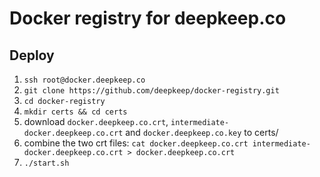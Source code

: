 # Docker registry for deepkeep.co

## Deploy

1. `ssh root@docker.deepkeep.co`
2. `git clone https://github.com/deepkeep/docker-registry.git`
3. `cd docker-registry`
4. `mkdir certs && cd certs`
5. download `docker.deepkeep.co.crt`, `intermediate-docker.deepkeep.co.crt` and `docker.deepkeep.co.key` to certs/
6. combine the two crt files: `cat docker.deepkeep.co.crt intermediate-docker.deepkeep.co.crt > docker.deepkeep.co.crt`
7. `./start.sh`
